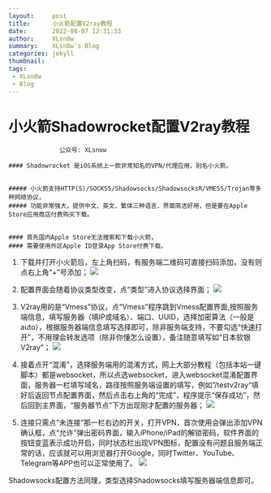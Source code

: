 ```yaml
---
layout:     post
title:      小火箭配置V2ray教程
date:       2022-08-07 12:31:33
author:     XLsn0w
summary:    XLsn0w's Blog
categories: jekyll
thumbnail:  
tags:
 - XLsn0w
 - Blog
---
```


# 小火箭Shadowrocket配置V2ray教程
``` 
              公众号: XLsnow
``` 

```              
#### Shadowrocket 是iOS系统上一款非常知名的VPN/代理应用，别名小火箭。


##### 小火箭支持HTTP(S)/SOCKS5/Shadowsocks/ShadowsocksR/VMESS/Trojan等多种网络协议，
##### 功能非常强大，提供中文、英文、繁体三种语言，界面简洁好用，但是要在Apple Store应用商店付费购买下载。


#### 首先国内Apple Store无法搜索和下载小火箭，
#### 需要使用外区Apple ID登录App Store付费下载。
```

1. 下载并打开小火箭后，左上角扫码，有服务端二维码可直接扫码添加，没有则点右上角“+”号添加；
![](https://github.com/XLsn0w/XLsn0w.github.io/blob/master/Assets/Shadowrocket_1.jpg?raw=true)


2. 配置界面会随着协议类型改变，点“类型”进入协议选择界面；
![](https://github.com/XLsn0w/XLsn0w.github.io/blob/master/Assets/Shadowrocket_2.jpg?raw=true)


3. V2ray用的是“Vmess”协议，点“Vmess”程序跳到Vmess配置界面,按照服务端信息，填写服务器（填IP或域名）、端口、UUID，选择加密算法（一般是auto），根据服务器端信息填写选择即可，除非服务端支持，不要勾选“快速打开”，不用理会转发选项（除非你懂怎么设置），备注随意填写如“日本软银V2ray”；
![](https://github.com/XLsn0w/XLsn0w.github.io/blob/master/Assets/Shadowrocket_3.jpg?raw=true)


4. 接着点开“混淆”，选择服务端用的混淆方式，网上大部分教程（包括本站一键脚本）都是websocket，所以点选websocket，进入websocket混淆配置界面，服务器一栏填写域名，路径按照服务端设置的填写，例如”/testv2ray“填好后返回节点配置界面，然后点击右上角的“完成”，程序提示“保存成功”，然后回到主界面，“服务器节点”下方出现刚才配置的服务器；
![](https://github.com/XLsn0w/XLsn0w.github.io/blob/master/Assets/Shadowrocket_4.jpg?raw=true)


5. 连接只需点“未连接”那一栏右边的开关，打开VPN，首次使用会弹出添加VPN确认框，点“允许”弹出密码界面，输入iPhone/iPad的解锁密码，软件界面的按钮变蓝表示成功开启，同时状态栏出现VPN图标，配置没有问题且服务端正常的话，应该就可以用浏览器打开Google，同时Twitter、YouTube、Telegram等APP也可以正常使用了。
![](https://github.com/XLsn0w/XLsn0w.github.io/blob/master/Assets/Shadowrocket_5.jpg?raw=true)


Shadowsocks配置方法同理，类型选择Shadowsocks填写服务器端信息即可。


[1]: https://xlsn0w.github.io
